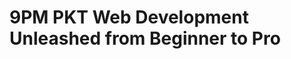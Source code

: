 # 9PM PKT Web Development Unleashed from Beginner to Pro

<!-- - ## Week 1

   1. [Day 1](https://www.facebook.com/iCodeguru/videos/1356852915737911)
   2. [Day 2]()
   3. [Day 3]()
   4. [Day 4]()
   5. [Day 5]() -->

<!-- - ## Week 

   1. [Day 1]()
   2. [Day 2]()
   3. [Day 3]()
   4. [Day 4]()
   5. [Day 5]() -->
